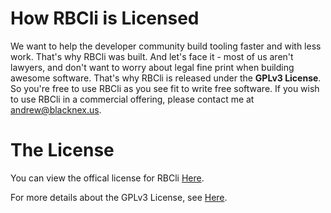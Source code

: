 # How RBCli is Licensed

We want to help the developer community build tooling faster and with less work. That's why RBCli was built. And let's face it - most of us aren't lawyers, and don't want to worry about legal fine print when building awesome software. That's why RBCli is released under the __GPLv3 License__. So you're free to use RBCli as you see fit to write free software. If you wish to use RBCli in a commercial offering, please contact me at [andrew@blacknex.us](mailto:andrew@blacknex.us).


# The License

You can view the offical license for RBCli [Here](https://github.com/akhoury6/rbcli/blob/master/LICENSE.txt).

For more details about the GPLv3 License, see [Here](https://choosealicense.com/licenses/gplv3/).
